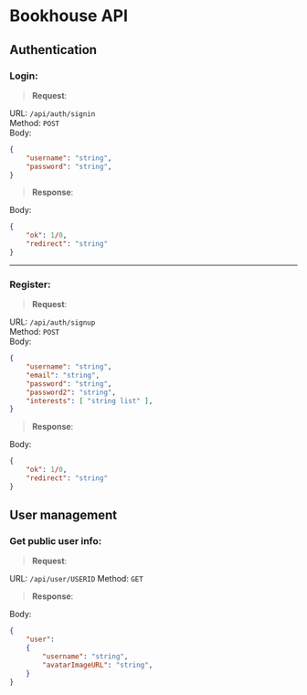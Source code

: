 # Bookhouse API

## Authentication

### Login:

 >**Request**:

URL: `/api/auth/signin`\
Method: `POST`\
Body:

```json
{
	"username": "string",
	"password": "string",
}
```

 >**Response**:
 
Body:

```json
{
	"ok": 1/0,
	"redirect": "string"
}
```

---

### Register:

 >**Request**:

URL: `/api/auth/signup`\
Method: `POST`\
Body:

```json
{
	"username": "string",
	"email": "string",
	"password": "string",
	"password2": "string",
	"interests": [ "string list" ],
}
```

 >**Response**:

Body:

```json
{
	"ok": 1/0,
	"redirect": "string"
}
```

## User management

### Get public user info:

  > **Request**:

URL: `/api/user/USERID`
Method: `GET`

 > **Response**:
 
Body:

```json
{
	"user":
	{
		"username": "string",
		"avatarImageURL": "string",
	}
}
```
